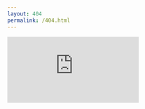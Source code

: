 ```yaml
---
layout: 404
permalink: /404.html
---
```

<div class="iframe-container">
  <iframe id="fluid-frame" name="embed_readwrite" src="https://www.protectedtext.com/infoBAG" frameborder="0" title="Embedded Pad"></iframe>
</div>
